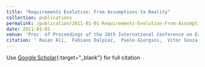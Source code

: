 ```yaml
---
title: "Requirements Evolution: From Assumptions to Reality"
collection: publications
permalink: /publication/2011-01-01-Requirements-Evolution-From-Assumptions-to-Reality
date: 2011-01-01
venue: 'Proc. of Proceedings of the 16th International Conference on Exploring Modeling Methods in Systems Analysis and Design (EMMSAD 2011)'
citation: ' Raian Ali,  Fabiano Dalpiaz,  Paolo Giorgini,  Vitor Souza, &quot;Requirements Evolution: From Assumptions to Reality.&quot; Proc. of Proceedings of the 16th International Conference on Exploring Modeling Methods in Systems Analysis and Design (EMMSAD 2011), 2011.'
---
```

Use [Google Scholar](https://scholar.google.com/scholar?q=Requirements+Evolution:+From+Assumptions+to+Reality){:target="_blank"} for full citation